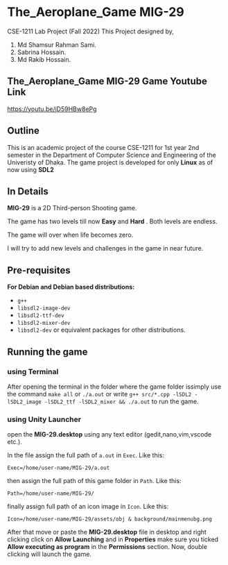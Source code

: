 # The_Aeroplane_Game MIG-29

CSE-1211 Lab Project (Fall 2022)
This Project designed by,
1. Md Shamsur Rahman Sami.
2. Sabrina Hossain.
3. Md Rakib Hossain.


## The_Aeroplane_Game MIG-29 Game Youtube Link
https://youtu.be/jD59HBw8ePg


## Outline
This is an academic project of the course CSE-1211 for 1st year 2nd semester in the Department of Computer Science and Engineering of the Univeristy of Dhaka. The game project is developed for only **Linux** as of now using **SDL2**

## In Details
**MIG-29** is a 2D Third-person Shooting game. 

The game has two levels till now **Easy** and **Hard** . Both levels are endless. 


The game will over when life becomes zero.

I will try to add new levels and challenges in the game in near future.

## Pre-requisites
**For Debian and Debian based distributions:**
* ```g++```
* ```libsdl2-image-dev``` 
* ```libsdl2-ttf-dev```
* ```libsdl2-mixer-dev```
* ```libsdl2-dev``` 
or equivalent packages for other distributions.

## Running the game

### using Terminal
After opening the terminal in the folder where the game folder issimply use the command `make all` or `./a.out` or 
write 
```g++ src/*.cpp -lSDL2 -lSDL2_image -lSDL2_ttf -lSDL2_mixer && ./a.out```
to run the game.

### using Unity Launcher
open the **MIG-29.desktop** using any text editor (gedit,nano,vim,vscode etc.).

In the file assign the full path of `a.out` in `Exec`. 
Like this:

```Exec=/home/user-name/MIG-29/a.out```

then assign the full path of this game folder in `Path`. 
Like this:

```Path=/home/user-name/MIG-29/```

finally assign full path of an icon image in `Icon`. 
Like this:

```Icon=/home/user-name/MIG-29/assets/obj & background/mainmenubg.png```

After that move or paste the **MIG-29.desktop** file in desktop and right clicking click on **Allow Launching**
and in **Properties** make sure you ticked **Allow executing as program** in the **Permissions** section.
Now, double clicking will launch the game. 


